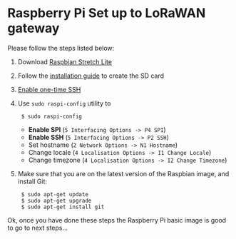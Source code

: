 # Raspberry Pi Set up to LoRaWAN gateway

Please follow the steps listed below:

1) Download [Raspbian Stretch Lite](https://www.raspberrypi.org/downloads/raspbian/)
2) Follow the [installation guide](https://www.raspberrypi.org/documentation/installation/installing-images/README.md) to create the SD card
3) [Enable one-time SSH](https://www.raspberrypi.org/blog/a-security-update-for-raspbian-pixel/)
4) Use `sudo raspi-config` utility to

        $ sudo raspi-config

    - **Enable SPI** (`5 Interfacing Options -> P4 SPI`)
    - **Enable SSH** (`5 Interfacing Options -> P2 SSH`)
    - Set hostname (`2 Network Options -> N1 Hostname`)
    - Change locale (`4 Localisation Options -> I1 Change Locale`)
    - Change timezone (`4 Localisation Options -> I2 Change Timezone`)
    
5) Make sure that you are on the latest version of the Raspbian image, and install Git: 

        $ sudo apt-get update
        $ sudo apt-get upgrade
        $ sudo apt-get install git

Ok, once you have done these steps the Raspberry Pi basic image is good to go to next steps...

